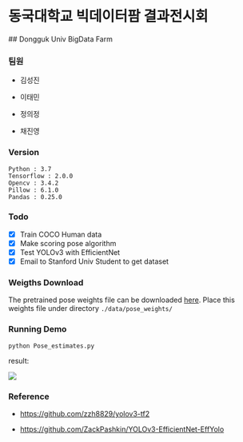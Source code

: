 # 동국대학교 빅데이터팜 결과전시회

﻿## Dongguk Univ BigData Farm

### 팀원

- 김성진

- 이태민

- 정의정

- 채진영

### Version

```
Python : 3.7
Tensorflow : 2.0.0
Opencv : 3.4.2
Pillow : 6.1.0
Pandas : 0.25.0
```

### Todo

- [x] Train COCO Human data
- [x] Make scoring pose algorithm
- [x] Test YOLOv3 with EfficientNet
- [x] Email to Stanford Univ Student to get dataset

### Weigths Download
The pretrained pose weights file can be downloaded [here](https://drive.google.com/open?id=1mBKWp90YHH-3pzIWzSWKovGqdzKOtNuj). Place this weights file under directory `./data/pose_weights/`

### Running Demo
```
python Pose_estimates.py
```
result:

![](https://github.com/comojin1994/YOLOPose/blob/master/Pose_estimate/detection_result.jpg?raw=true)

### Reference

- https://github.com/zzh8829/yolov3-tf2

- https://github.com/ZackPashkin/YOLOv3-EfficientNet-EffYolo
